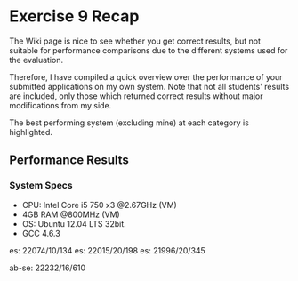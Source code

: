 # Exercise 9 Recap
The Wiki page is nice to see whether you get correct results, but not suitable
for performance comparisons due to the different systems used for the evaluation.

Therefore, I have compiled a quick overview over the performance of your submitted
applications on my own system. Note that not all students' results are included,
only those which returned correct results without major modifications from my
side.

The best performing system (excluding mine) at each category is highlighted.

## Performance Results

### System Specs
* CPU: Intel Core i5 750 x3 @2.67GHz (VM)
* 4GB RAM @800MHz (VM)
* OS: Ubuntu 12.04 LTS 32bit. 
* GCC 4.6.3

es: 22074/10/134
es: 22015/20/198
es: 21996/20/345

ab-se: 22232/16/610
